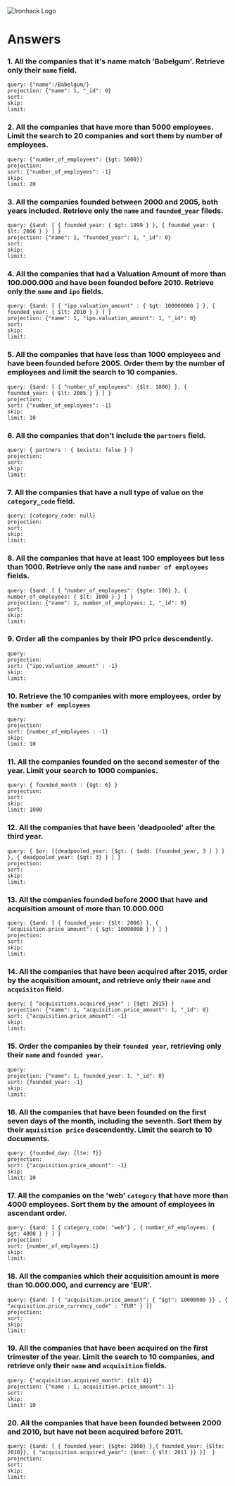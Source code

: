 ![Ironhack Logo](https://i.imgur.com/1QgrNNw.png)

# Answers

### 1. All the companies that it's name match 'Babelgum'. Retrieve only their `name` field.

<!-- Your Code Goes Here -->


    query: {"name":/Babelgum/}
    projection: {"name": 1, "_id": 0}
    sort: 
    skip: 
    limit: 


### 2. All the companies that have more than 5000 employees. Limit the search to 20 companies and sort them by **number of employees**.

<!-- Your Code Goes Here -->

    query: {"number_of_employees": {$gt: 5000}}
    projection: 
    sort: {"number_of_employees": -1}
    skip: 
    limit: 20

### 3. All the companies founded between 2000 and 2005, both years included. Retrieve only the `name` and `founded_year` fileds.

<!-- Your Code Goes Here -->

    query: {$and: [ { founded_year: { $gt: 1999 } }, { founded_year: { $lt: 2006 } } ] }
    projection: {"name": 1, "founded_year": 1, "_id": 0}
    sort: 
    skip: 
    limit: 

### 4. All the companies that had a Valuation Amount of more than 100.000.000 and have been founded before 2010. Retrieve only the `name` and `ipo` fields.

<!-- Your Code Goes Here -->

    query: {$and: [ { "ipo.valuation_amount" : { $gt: 100000000 } }, { founded_year: { $lt: 2010 } } ] }
    projection: {"name": 1, "ipo.valuation_amount": 1, "_id": 0}
    sort: 
    skip: 
    limit: 

### 5. All the companies that have less than 1000 employees and have been founded before 2005. Order them by the number of employees and limit the search to 10 companies.

<!-- Your Code Goes Here -->

    query: {$and: [ { "number_of_employees": {$lt: 1000} }, { founded_year: { $lt: 2005 } } ] }
    projection: 
    sort: {"number_of_employees": -1}
    skip: 
    limit: 10

### 6. All the companies that don't include the `partners` field.

<!-- Your Code Goes Here -->

    query: { partners : { $exists: false } }
    projection: 
    sort: 
    skip: 
    limit: 

### 7. All the companies that have a null type of value on the `category_code` field.

<!-- Your Code Goes Here -->

    query: {category_code: null}
    projection: 
    sort: 
    skip: 
    limit: 


### 8. All the companies that have at least 100 employees but less than 1000. Retrieve only the `name` and `number of employees` fields.

<!-- Your Code Goes Here -->

    query: {$and: [ { "number_of_employees": {$gte: 100} }, { number_of_employees: { $lt: 1000 } } ] }
    projection: {"name": 1, number_of_employees: 1, "_id": 0}
    sort: 
    skip: 
    limit: 

### 9. Order all the companies by their IPO price descendently.

<!-- Your Code Goes Here -->

    query: 
    projection: 
    sort: {"ipo.valuation_amount" : -1}
    skip: 
    limit: 

### 10. Retrieve the 10 companies with more employees, order by the `number of employees`

<!-- Your Code Goes Here -->

    query: 
    projection: 
    sort: {number_of_employees : -1}
    skip: 
    limit: 10

### 11. All the companies founded on the second semester of the year. Limit your search to 1000 companies.

<!-- Your Code Goes Here -->

    query: { founded_month : {$gt: 6} }
    projection: 
    sort: 
    skip: 
    limit: 1000

### 12. All the companies that have been 'deadpooled' after the third year.

<!-- Your Code Goes Here -->

    query: { $or: [{deadpooled_year: {$gt: { $add: [founded_year, 3 ] } } }, { deadpooled_year: {$gt: 3} } ] }
    projection: 
    sort: 
    skip: 
    limit: 

### 13. All the companies founded before 2000 that have and acquisition amount of more than 10.000.000

<!-- Your Code Goes Here -->

    query: {$and: [ { founded_year: {$lt: 2000} }, { "acquisition.price_amount": { $gt: 10000000 } } ] }
    projection: 
    sort: 
    skip: 
    limit: 

### 14. All the companies that have been acquired after 2015, order by the acquisition amount, and retrieve only their `name` and `acquisiton` field.

<!-- Your Code Goes Here -->

    query: { "acquisitions.acquired_year" : {$gt: 2015} }
    projection: {"name": 1, "acquisition.price_amount": 1, "_id": 0}
    sort: {"acquisition.price_amount": -1}
    skip: 
    limit: 

### 15. Order the companies by their `founded year`, retrieving only their `name` and `founded year`.

<!-- Your Code Goes Here -->

    query: 
    projection: {"name": 1, founded_year: 1, "_id": 0}
    sort: {founded_year: -1}
    skip: 
    limit: 

### 16. All the companies that have been founded on the first seven days of the month, including the seventh. Sort them by their `aquisition price` descendently. Limit the search to 10 documents.

<!-- Your Code Goes Here -->

    query: {founded_day: {lte: 7}}
    projection: 
    sort: {"acquisition.price_amount": -1}
    skip: 
    limit: 10

### 17. All the companies on the 'web' `category` that have more than 4000 employees. Sort them by the amount of employees in ascendant order.

<!-- Your Code Goes Here -->

    query: {$and: [ { category_code: "web"} , { number_of_employees: { $gt: 4000 } } ] }
    projection: 
    sort: {number_of_employees:1}
    skip: 
    limit: 

### 18. All the companies which their acquisition amount is more than 10.000.000, and currency are 'EUR'.

<!-- Your Code Goes Here -->

    query: {$and: [ { "acquisition.price_amount": { "$gt": 10000000 }} , { "acquisition.price_currency_code" : "EUR" } ]}  
    projection: 
    sort: 
    skip: 
    limit: 

### 19. All the companies that have been acquired on the first trimester of the year. Limit the search to 10 companies, and retrieve only their `name` and `acquisition` fields.

<!-- Your Code Goes Here -->

    query: {"acquisition.acquired_month": {$lt:4}}
    projection: {"name : 1, acquisition.price_amount": 1}
    sort: 
    skip: 
    limit: 10

### 20. All the companies that have been founded between 2000 and 2010, but have not been acquired before 2011.

<!-- Your Code Goes Here -->

    query: {$and: [ { founded_year: {$gte: 2000} },{ founded_year: {$lte: 2010}}, { "acquisition.acquired_year": {$not: { $lt: 2011 }} }]  }
    projection: 
    sort: 
    skip: 
    limit: 
    